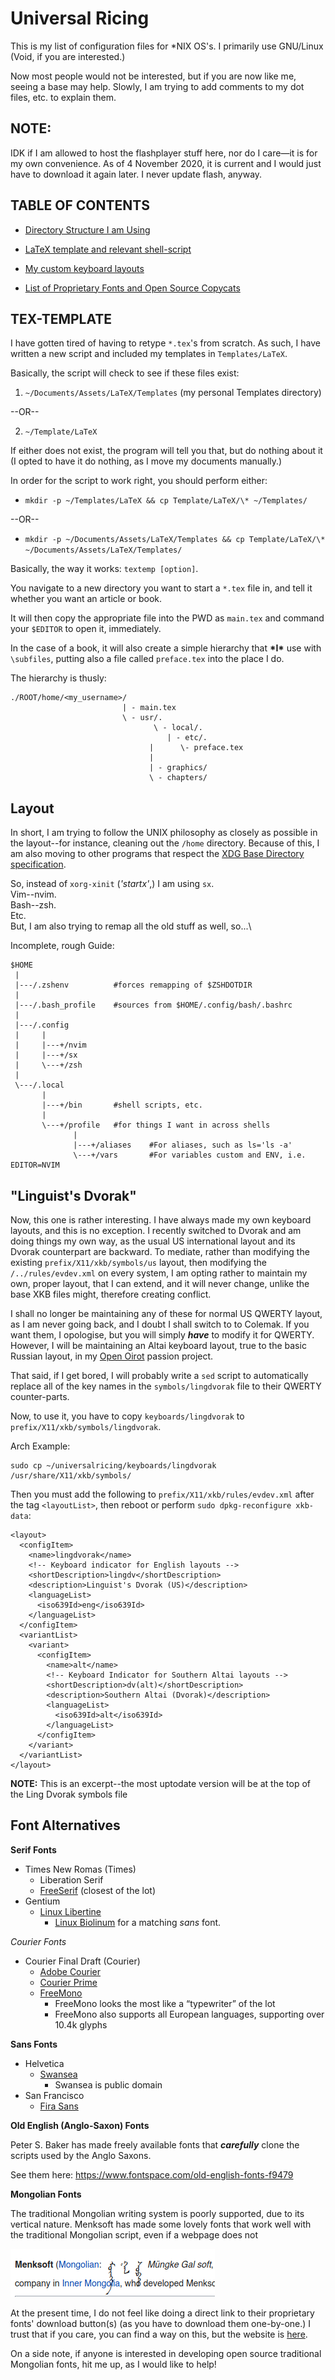 Universal Ricing
================

This is my list of configuration files for \*NIX OS's.  I primarily use
GNU/Linux (Void, if you are interested.)

Now most people would not be interested, but if you are now like me, seeing a
base may help.  Slowly, I am trying to add comments to my dot files, etc. to
explain them.

## NOTE:

IDK if I am allowed to host the flashplayer stuff here, nor do I care—it is for
my own convenience.  As of 4 November 2020, it is current and I would just have
to download it again later.  I never update flash, anyway.


TABLE OF CONTENTS
-----------------

+ [Directory Structure I am Using](#layout)

+ [LaTeX template and relevant shell-script](#tex_template)

+ [My custom keyboard layouts](#"linguist's_dvorak")

+ [List of Proprietary Fonts and Open Source Copycats](#font_alternatives)


## TEX-TEMPLATE

I have gotten tired of having to retype `*.tex`'s from scratch.  As such, I have
written a new script and included my templates in `Templates/LaTeX`.

Basically, the script will check to see if these files exist:

1. `~/Documents/Assets/LaTeX/Templates`
   (my personal Templates directory)

--OR--

2. `~/Template/LaTeX`

If either does not exist, the program will tell you that, but do nothing about
it (I opted to have it do nothing, as I move my documents manually.)

In order for the script to work right, you should perform either:

* `mkdir -p ~/Templates/LaTeX && cp Template/LaTeX/\* ~/Templates/`

--OR--

* `mkdir -p ~/Documents/Assets/LaTeX/Templates && cp Template/LaTeX/\* ~/Documents/Assets/LaTeX/Templates/`

Basically, the way it works: `textemp [option]`.

You navigate to a new directory you want to start a `*.tex` file in, and tell it
whether you want an article or book.

It will then copy the appropriate file into the PWD as `main.tex` and command
your `$EDITOR` to open it, immediately.

In the case of a book, it will also create a simple hierarchy that **\*I\*** use
with `\subfiles`, putting also a file called `preface.tex` into the place I do.

The hierarchy is thusly:

    ./ROOT/home/<my_username>/
                             | - main.tex
                             \ - usr/.
                                    \ - local/.
                                       | - etc/.
                                   |      \- preface.tex
                                   |
                                   | - graphics/
                                   \ - chapters/


## Layout

In short, I am trying to follow the UNIX philosophy as closely as possible in
the layout--for instance, cleaning out the `/home` directory.  Because of this,
I am also moving to other programs that respect the
[XDG Base Directory specification](https://specifications.freedesktop.org/basedir-spec/basedir-spec-latest.html).

So, instead of `xorg-xinit` (*'startx'*,) I am using `sx`.\
Vim--nvim.\
Bash--zsh.\
Etc.\
But, I am also trying to remap all the old stuff as well, so...\

Incomplete, rough Guide:

    $HOME
     |
     |---/.zshenv          #forces remapping of $ZSHDOTDIR
     |
     |---/.bash_profile    #sources from $HOME/.config/bash/.bashrc
     |
     |---/.config
     |     |
     |     |---+/nvim
     |     |---+/sx
     |     \---+/zsh
     |
     \---/.local
           |
           |---+/bin       #shell scripts, etc.
           |
           \---+/profile   #for things I want in across shells
                  |
                  |---+/aliases    #For aliases, such as ls='ls -a'
                  \---+/vars       #For variables custom and ENV, i.e. EDITOR=NVIM


## "Linguist's Dvorak"


Now, this one is rather interesting.  I have always made my own keyboard
layouts, and this is no exception.  I recently switched to Dvorak and am doing
things my own way, as the usual US international layout and its Dvorak
counterpart are backward.  To mediate, rather than modifying the existing
`prefix/X11/xkb/symbols/us` layout, then modifying the `/../rules/evdev.xml` on
every system, I am opting rather to maintain my own, proper layout, that I can
extend, and it will never change, unlike the base XKB files might, therefore
creating conflict.

I shall no longer be maintaining any of these for normal US QWERTY layout, as I
am never going back, and I doubt I shall switch to to Colemak.  If you want
them, I opologise, but you will simply ***have*** to modify it for QWERTY.
However, I will be maintaining an Altai keyboard layout, true to the basic
Russian layout, in my
[Open Oirot](https://gitlab.com/Matthew-Tate-Scarbrough/openoirotproject/)
passion project.

That said, if I get bored, I will probably write a `sed` script to automatically
replace all of the key names in the `symbols/lingdvorak` file to their QWERTY
counter-parts.

Now, to use it, you have to copy `keyboards/lingdvorak` to
`prefix/X11/xkb/symbols/lingdvorak`.

Arch Example:

    sudo cp ~/universalricing/keyboards/lingdvorak /usr/share/X11/xkb/symbols/

Then you must add the following to `prefix/X11/xkb/rules/evdev.xml` after the
tag `<layoutList>`, then reboot or perform `sudo dpkg-reconfigure xkb-data`:

    <layout>
      <configItem>
        <name>lingdvorak</name>
        <!-- Keyboard indicator for English layouts -->
        <shortDescription>lingdv</shortDescription>
        <description>Linguist's Dvorak (US)</description>
        <languageList>
          <iso639Id>eng</iso639Id>
        </languageList>
      </configItem>
      <variantList>
        <variant>
          <configItem>
            <name>alt</name>
            <!-- Keyboard Indicator for Southern Altai layouts -->
            <shortDescription>dv(alt)</shortDescription>
            <description>Southern Altai (Dvorak)</description>
            <languageList>
              <iso639Id>alt</iso639Id>
            </languageList>
          </configItem>
        </variant>
      </variantList>
    </layout>

**NOTE:** This is an excerpt--the most uptodate version will be at the top of
the Ling Dvorak symbols file


## Font Alternatives

**Serif Fonts**

+ Times New Romas (Times)
  - Liberation Serif
  - [FreeSerif](https://www.fontsquirrel.com/fonts/gnu-free-font)
    (closest of the lot)
+ Gentium
  - [Linux Libertine](https://www.fontsquirrel.com/fonts/Linux-Libertine)
    * [Linux Biolinum](https://www.fontsquirrel.com/fonts/linux-biolinum)
      for a matching *sans* font.

*Courier Fonts*

+ Courier Final Draft (Courier)
  - [Adobe Courier](https://fonts.adobe.com/fonts/courier)
  - [Courier Prime](https://quoteunquoteapps.com/courierprime/)
  - [FreeMono](https://www.fontsquirrel.com/fonts/gnu-free-font)
    * FreeMono looks the most like a “typewriter” of the lot
    * FreeMono also supports all European languages,
      supporting over 10.4k glyphs


**Sans Fonts**

+ Helvetica
  - [Swansea](https://www.fontspace.com/swansea-font-f5873)
    * Swansea is public domain
+ San Francisco
  - [Fira Sans](https://www.fontsquirrel.com/fonts/list/foundry/mozilla)


**Old English (Anglo-Saxon) Fonts**

Peter S. Baker has made freely available fonts that _**carefully**_ clone the
scripts used by the Anglo Saxons.

See them here: <https://www.fontspace.com/old-english-fonts-f9479>


**Mongolian Fonts**

The traditional Mongolian writing system is poorly supported, due to its
vertical nature.  Menksoft has made some lovely fonts that work well with the
traditional Mongolian script, even if a webpage does not

!["Wikipedia"](ETC/graphics/mongolian_example.png)

At the present time, I do not feel like doing a direct link to their proprietary
fonts' download button(s) (as you have to download them one-by-one.)  I trust
that if you care, you can find a way on this, but the website is
[here](www.menksoft.com).

On a side note, if anyone is interested in developing open source traditional
Mongolian fonts, hit me up, as I would like to help!
